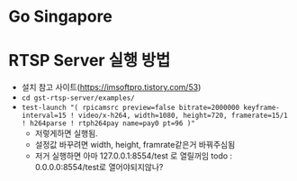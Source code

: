 # Go Singapore

# RTSP Server 실행 방법
 - 설치 참고 사이트(https://imsoftpro.tistory.com/53)
 - `cd gst-rtsp-server/examples/`
 - `test-launch "( rpicamsrc preview=false bitrate=2000000 keyframe-interval=15 ! video/x-h264, width=1080, height=720, framerate=15/1 ! h264parse ! rtph264pay name=pay0 pt=96 )"`
   - 저렇게하면 실행됨. 
   - 설정값 바꾸려면 width, height, framrate같은거 바꿔주심됨
   - 저거 실행하면 아마 127.0.0.1:8554/test 로 열릴꺼임 todo : 0.0.0.0:8554/test로 열어야되지않나?
